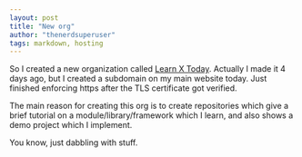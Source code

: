 ```yaml
---
layout: post
title: "New org"
author: "thenerdsuperuser"
tags: markdown, hosting
---
```


So I created a new organization called [Learn X Today](https://learn.thenerdsuperuser.xyz). Actually I made it 4 days ago, but I created a subdomain on my main website today. Just finished enforcing https after the TLS certificate got verified.   

The main reason for creating this org is to create repositories which give a brief tutorial on a module/library/framework which I learn, and also shows a demo project which I implement.   

You know, just dabbling with stuff.

